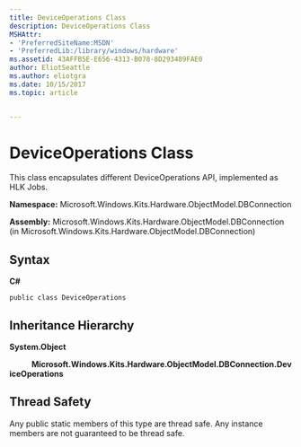```yaml
---
title: DeviceOperations Class
description: DeviceOperations Class
MSHAttr:
- 'PreferredSiteName:MSDN'
- 'PreferredLib:/library/windows/hardware'
ms.assetid: 43AFFB5E-E656-4313-B078-8D293489FAE0
author: EliotSeattle
ms.author: eliotgra
ms.date: 10/15/2017
ms.topic: article


---
```


# DeviceOperations Class


This class encapsulates different DeviceOperations API, implemented as HLK Jobs.

**Namespace:** Microsoft.Windows.Kits.Hardware.ObjectModel.DBConnection

**Assembly:** Microsoft.Windows.Kits.Hardware.ObjectModel.DBConnection (in Microsoft.Windows.Kits.Hardware.ObjectModel.DBConnection)

## <span id="Syntax"></span><span id="syntax"></span><span id="SYNTAX"></span>Syntax


**C#**

`public class DeviceOperations`

## <span id="Inheritance_Hierarchy"></span><span id="inheritance_hierarchy"></span><span id="INHERITANCE_HIERARCHY"></span>Inheritance Hierarchy


**System.Object**

          **Microsoft.Windows.Kits.Hardware.ObjectModel.DBConnection.DeviceOperations**

## <span id="Thread_Safety"></span><span id="thread_safety"></span><span id="THREAD_SAFETY"></span>Thread Safety


Any public static members of this type are thread safe. Any instance members are not guaranteed to be thread safe.

 

 







